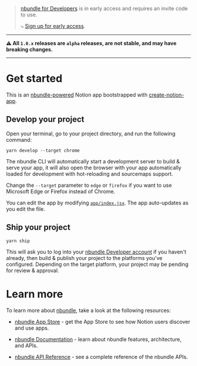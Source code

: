 > [nbundle for Developers][nbundle-powered] is in early access and requires an invite code to use.
>
> ⤷ [Sign up for early access](https://developers.nbundle.com/early-access).

---

**⚠️ All `1.0.x` releases are `alpha` releases, are not stable, and may have breaking changes.**

---

# Get started

This is an [nbundle-powered] Notion app bootstrapped with [create-notion-app].

## Develop your project

Open your terminal, go to your project directory, and run the following command:

```shell
yarn develop --target chrome
```

The nbundle CLI will automatically start a development server to build & serve your app, it will also open the browser with your app automatically loaded for development with hot-reloading and sourcemaps support.

Change the `--target` parameter to `edge` or `firefox` if you want to use Microsoft Edge or Firefox instead of Chrome.

You can edit the app by modifying [`app/index.jsx`](app/index.jsx). The app auto-updates as you edit the file.

## Ship your project

```shell
yarn ship
```

This will ask you to log into your [nbundle Developer account][nbundle-powered] if you haven't already, then build & publish your project to the platforms you've configured. Depending on the target platform, your project may be pending for review & approval.

# Learn more

To learn more about [nbundle], take a look at the following resources:

- [nbundle App Store](https://nbundle.com) - get the App Store to see how Notion users discover and use apps.

- [nbundle Documentation](https://developers.nbundle.com) - learn about nbundle features, architecture, and APIs.

- [nbundle API Reference](https://developers.nbundle.com/docs/api) - see a complete reference of the nbundle APIs.

<!-- Links -->

[nbundle]: https://www.nbundle.com
[nbundle-powered]: https://developers.nbundle.com
[create-notion-app]: https://www.github.com/nbundle/create-notion-app
